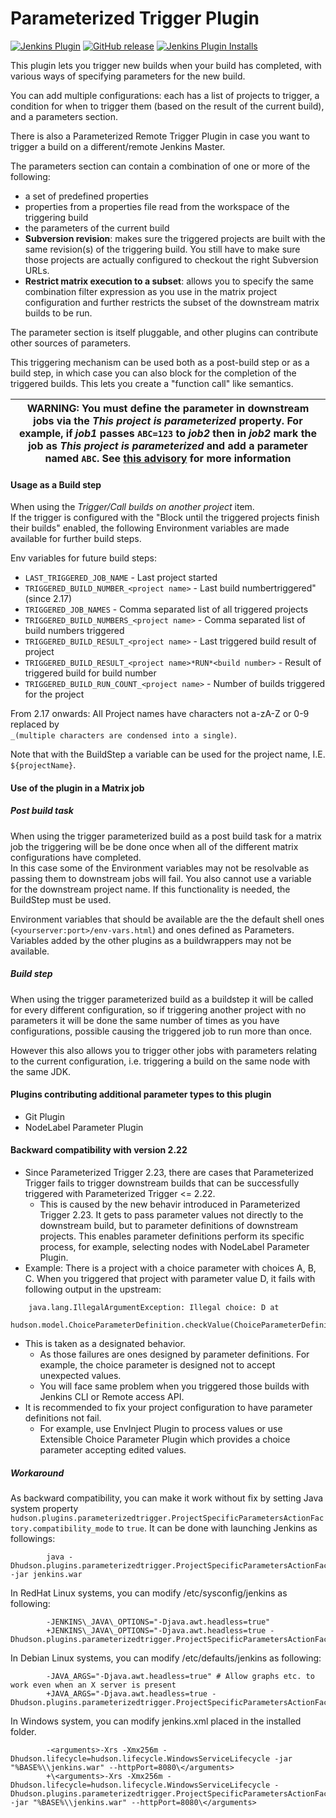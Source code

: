 Parameterized Trigger Plugin
============================

[![Jenkins Plugin](https://img.shields.io/jenkins/plugin/v/parameterized-trigger.svg)](https://plugins.jenkins.io/parameterized-trigger)
[![GitHub release](https://img.shields.io/github/release/jenkinsci/parameterized-trigger-plugin.svg?label=changelog)](https://github.com/jenkinsci/parameterized-trigger-plugin/releases/latest)
[![Jenkins Plugin Installs](https://img.shields.io/jenkins/plugin/i/parameterized-trigger.svg?color=blue)](https://plugins.jenkins.io/parameterized-trigger)

This plugin lets you trigger new builds when your build has completed,
with various ways of specifying parameters for the new build.

  
You can add multiple configurations: each has a list of projects to trigger, a condition for when to trigger them 
(based on the result of the current build), and a parameters section.

There is also a Parameterized Remote Trigger Plugin in case you want to trigger a build on a different/remote Jenkins Master.

The parameters section can contain a combination of one or more of the following:

-   a set of predefined properties
-   properties from a properties file read from the workspace of the triggering build
-   the parameters of the current build
-   **Subversion revision**: makes sure the triggered projects are built with the same revision(s) of the triggering build.
    You still have to make sure those projects are actually configured to checkout the right Subversion URLs.
-   **Restrict matrix execution to a subset**: allows you to specify the same combination filter expression as you use in the matrix project configuration and further restricts the subset of the downstream matrix builds to be run.

The parameter section is itself pluggable, and other plugins can contribute other sources of parameters.

This triggering mechanism can be used both as a post-build step or as a build step, in which case you can also block for the completion of the triggered builds.
This lets you create a "function call" like semantics.

| WARNING: You must define the parameter in downstream jobs via the _This project is parameterized_ property. For example, if _job1_ passes `ABC=123` to _job2_ then in _job2_ mark the job as _This project is parameterized_ and add a parameter named `ABC`. See [this advisory](https://jenkins.io/blog/2016/05/11/security-update/) for more information |
| --- |

 #### Usage as a Build step

When using the _Trigger/Call builds on another project_ item.  
If the trigger is configured with the "Block until the triggered projects finish their builds" enabled, the following Environment variables are made available for further build steps.

Env variables for future build steps:

-   `LAST_TRIGGERED_JOB_NAME` - Last project started
-   `TRIGGERED_BUILD_NUMBER_<project name>` - Last build numbertriggered" (since 2.17)
-   `TRIGGERED_JOB_NAMES` - Comma separated list of all triggered projects
-   `TRIGGERED_BUILD_NUMBERS_<project name>` - Comma separated list of build numbers triggered
-   `TRIGGERED_BUILD_RESULT_<project name>` - Last triggered build result of project
-   `TRIGGERED_BUILD_RESULT_<project name>*RUN*<build number>` - Result of triggered build for build number
-   `TRIGGERED_BUILD_RUN_COUNT_<project name>` - Number of builds triggered for the project

From 2.17 onwards: All Project names have characters not a-zA-Z or 0-9 replaced by  
`_(multiple characters are condensed into a single)`.  

Note that with the BuildStep a variable can be used for the project name, I.E. `${projectName}`.

#### Use of the plugin in a Matrix job

##### Post build task

When using the trigger parameterized build as a post build task for a matrix job the triggering will be be done once when all of the different matrix configurations have completed.  
In this case some of the Environment variables may not be resolvable as passing them to downstream jobs will fail.
You also cannot use a variable for the downstream project name.
If this functionality is needed, the BuildStep must be used. 

Environment variables that should be available are the the default shell ones (`<yourserver:port>/env-vars.html`) and ones defined as Parameters.  
Variables added by the other plugins as a buildwrappers may not be available.

##### Build step

When using the trigger parameterized build as a buildstep it will be called for every different configuration,
so if triggering another project with no parameters it will be done the same number of times as you have configurations,
possible causing the triggered job to run more than once.

However this also allows you to trigger other jobs with parameters relating to the current configuration,
i.e. triggering a build on the same node with the same JDK.

#### Plugins contributing additional parameter types to this plugin

* Git Plugin
* NodeLabel Parameter Plugin

#### Backward compatibility with version 2.22

-   Since Parameterized Trigger 2.23, there are cases that Parameterized Trigger fails to trigger downstream builds that can be successfully triggered with Parameterized Trigger \<= 2.22.
    -   This is caused by the new behavir introduced in Parameterized Trigger 2.23.
        It gets to pass parameter values not directly to the downstream build, but to parameter definitions of downstream projects.
        This enables parameter definitions perform its specific process, for example, selecting nodes with NodeLabel Parameter Plugin.
-   Example: There is a project with a choice parameter with choices A, B, C. 
    When you triggered that project with parameter value D, it fails with following output in the upstream:

```
    java.lang.IllegalArgumentException: Illegal choice: D at
    hudson.model.ChoiceParameterDefinition.checkValue(ChoiceParameterDefinition.java:72)
```

-   This is taken as a designated behavior.
    -   As those failures are ones designed by parameter definitions.
        For example, the choice parameter is designed not to accept unexpected values.
    -   You will face same problem when you triggered those builds with Jenkins CLI or Remote access API.
-   It is recommended to fix your project configuration to have parameter definitions not fail.
    -   For example, use EnvInject Plugin to process values or use Extensible Choice Parameter Plugin which provides a choice parameter accepting edited values.
        
##### Workaround
        
As backward compatibility, you can make it work without fix by setting Java system property `hudson.plugins.parameterizedtrigger.ProjectSpecificParametersActionFactory.compatibility_mode` to `true`.
It can be done with launching Jenkins as followings:

```
        java -Dhudson.plugins.parameterizedtrigger.ProjectSpecificParametersActionFactory.compatibility_mode=true -jar jenkins.war
```

In RedHat Linux systems, you can modify /etc/sysconfig/jenkins as following:

```
        -JENKINS\_JAVA\_OPTIONS="-Djava.awt.headless=true"
        +JENKINS\_JAVA\_OPTIONS="-Djava.awt.headless=true -Dhudson.plugins.parameterizedtrigger.ProjectSpecificParametersActionFactory.compatibility_mode=true"
```
In Debian Linux systems, you can modify /etc/defaults/jenkins as following:

```
        -JAVA_ARGS="-Djava.awt.headless=true" # Allow graphs etc. to work even when an X server is present
        +JAVA_ARGS="-Djava.awt.headless=true -Dhudson.plugins.parameterizedtrigger.ProjectSpecificParametersActionFactory.compatibility_mode=true"
```

In Windows system, you can modify jenkins.xml placed in the installed folder.

```
        -<arguments>-Xrs -Xmx256m -Dhudson.lifecycle=hudson.lifecycle.WindowsServiceLifecycle -jar "%BASE%\\jenkins.war" --httpPort=8080\</arguments>
        +\<arguments>-Xrs -Xmx256m -Dhudson.lifecycle=hudson.lifecycle.WindowsServiceLifecycle -Dhudson.plugins.parameterizedtrigger.ProjectSpecificParametersActionFactory.compatibility_mode=true -jar "%BASE%\\jenkins.war" --httpPort=8080\</arguments>
```
